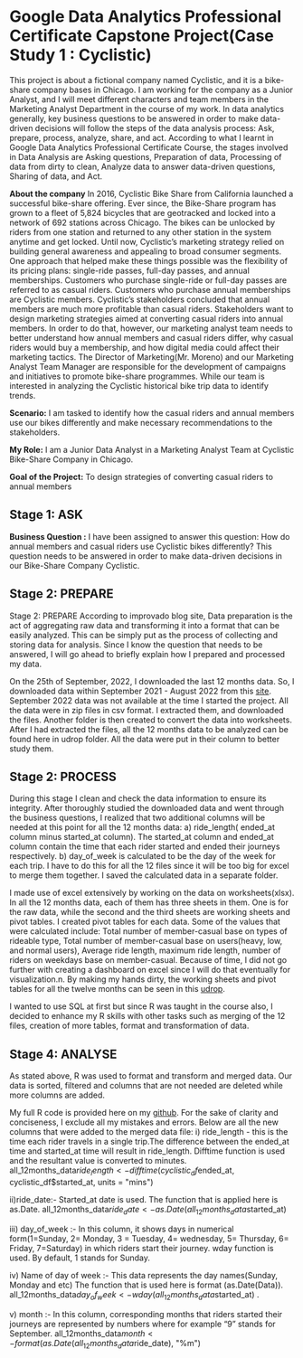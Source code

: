 # Google Data Analytics Professional Certificate Capstone Project(Case Study 1 : Cyclistic)

This project is about a fictional company named Cyclistic, and it is a bike-share company bases in Chicago. I am working for the company as a Junior Analyst, 
and I will meet different characters and team members in the Marketing Analyst Department in the course of my work. In data analytics generally, key business questions
to be answered in order to make data-driven decisions will follow the steps of the data analysis process: Ask, prepare, process, analyze, share, and act. According
to what I learnt in Google Data Analytics Professional Certificate Course, the stages involved in Data Analysis are Asking questions, Preparation of data, Processing 
of data from dirty to clean, Analyze data to answer data-driven questions, Sharing of data, and Act. 

**About the company**
In 2016, Cyclistic Bike Share from California launched a successful bike-share offering. Ever since, the Bike-Share program has grown to a fleet of 5,824 bicycles that are geotracked and locked into a network of 692 stations across Chicago. The bikes can be unlocked by riders from one station and returned to any other station in the system anytime and get locked. Until now, Cyclistic’s marketing strategy relied on building general awareness and appealing to broad consumer segments. One approach that helped make these things possible was the flexibility of its pricing plans: single-ride passes, full-day passes, and annual memberships. Customers who purchase single-ride or full-day passes are referred to as casual riders. Customers who purchase annual memberships are Cyclistic members. Cyclistic’s stakeholders concluded that annual members are much more profitable than casual riders.  Stakeholders want to design marketing strategies aimed at converting casual riders into annual members. In order to do that, however, our marketing analyst team needs to better understand how annual members and casual riders differ, why casual riders would buy a membership, and how digital media could affect their marketing tactics. The Director of Marketing(Mr. Moreno) and our Marketing Analyst Team Manager are responsible for the development of campaigns and initiatives to promote bike-share programmes. While our team is interested in analyzing the Cyclistic historical bike trip data to identify trends.

**Scenario:** I am tasked to identify how the casual riders and annual members use our bikes differently and make necessary recommendations to the stakeholders. 

**My Role:** I am a Junior Data Analyst in a Marketing Analyst Team at Cyclistic Bike-Share Company in Chicago. 

**Goal of the Project:** To design strategies of converting casual riders to annual members

## Stage 1: ASK
**Business Question :** I have been assigned to answer this question: How do annual members and casual riders use Cyclistic bikes differently? This question needs to be answered in order to make data-driven decisions in our Bike-Share Company Cyclistic.

## Stage 2: PREPARE
Stage 2: PREPARE
According to improvado blog site, Data preparation is the act of aggregating raw data and transforming it into a format that can be easily analyzed. This can be simply put as the process of collecting and storing data for analysis. Since I know the question that needs to be answered, I will go ahead to briefly explain how I prepared and processed my data. 

On the 25th of September, 2022, I downloaded the last 12 months data. So, I downloaded data within September 2021 - August 2022 from this [site](https://divvy-tripdata.s3.amazonaws.com/index.html). September 2022 data was not available at the time I started the project. All the data were in zip files in csv format. I extracted them, and downloaded the files. Another folder is then created to convert the data into worksheets. After I had extracted the files, all the 12 months data to be analyzed can be found here in udrop folder. All the data were put in their column to better study them.

## Stage 2: PROCESS
During this stage I clean and check the data information to ensure its integrity. After thoroughly studied the downloaded data and went through the business questions, I realized that two additional columns will be needed at this point for all the 12 months data: 
a) ride_length( ended_at column minus started_at column). The started_at column and ended_at column contain the time that each rider started and ended their journeys respectively. 
b) day_of_week is calculated to be the day of the week for each trip.  I have to do this for all the 12 files since it will be too big for excel to merge them together. I saved the calculated data in a separate folder.

I made use of excel extensively by working on the data on worksheets(xlsx). In all the 12 months data, each of them has three sheets in them. One is for the raw data, while the second and the third sheets are working sheets and pivot tables. I created pivot tables for each data. Some of the values that were calculated include: Total number of member-casual base on types of rideable type, Total number of member-casual base on users(heavy, low, and normal users), Average ride length, maximum ride length, number of riders on weekdays base on member-casual. Because of time, I did not go further with creating a dashboard on excel since I will do that eventually for visualization.n. By making my hands dirty, the working sheets and pivot tables for all the twelve months can be seen in this [udrop](https://www.udrop.com/folder/8ab1c577fbb32925cc6e24ec20801e61/Worksheet_for_pivot_tabele-_Cyclistic_Bike_Share_Data).

 I wanted to use SQL at first but since R was taught in the course also, I decided to enhance my R skills with other tasks such as merging of the 12 files, creation of more tables, format and transformation of data. 
 
## Stage 4: ANALYSE
 As stated above, R was used to format and transform and merged data. Our data is sorted, filtered and columns that are not needed are deleted while more columns are added.

My full R code  is provided here on my [github](https://github.com/Gokoyer/Cyclistic-Data-Analytics/blob/master/2_cyclistic_30_9.R). For the sake of clarity and conciseness, I exclude all my mistakes and errors.
Below are all the new columns that were added to the merged data file:
i) ride_length - this is the time each rider travels in a single trip.The difference between the ended_at time and started_at time will result in ride_length. Difftime function is used and the resultant value is converted to minutes. all_12months_data$ride_length <- difftime(cyclistic_df$ended_at, cyclistic_df$started_at, units = "mins")

ii)ride_date:- Started_at date is used. The function that is applied here is 
as.Date. all_12months_data$ride_date <- as.Date(all_12months_data$started_at)

iii) day_of_week :- In this column, it shows days in numerical form(1=Sunday, 2= Monday, 3 = Tuesday, 4= wednesday, 5= Thursday, 6= Friday, 7=Saturday) in which riders start their journey. wday function is used. By default, 1 stands for Sunday. 

iv) Name of day of week :- This data represents the day names(Sunday, Monday and etc) The function that is used here is format
(as.Date(Data)). 
 all_12months_data$day_of_week <- wday(all_12months_data$started_at) .

v) month :- In this column, corresponding months that riders started their journeys are represented by numbers where for example “9” stands for September.
all_12months_data$month <- format(as.Date(all_12months_data$ride_date), "%m")




